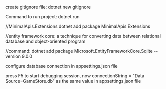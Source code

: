 create gitignore file: dotnet new gitignore

Command to run project: dotnet run

//MinimalApis.Extensions
dotnet add package MinimalApis.Extensions

//entity framework core: a technique for converting data between relational database and object-oriented program

//command: dotnet add package Microsoft.EntityFrameworkCore.Sqlite --version 9.0.0

configure database connection in appsettings.json file

press F5 to start debugging session, now connectionString = "Data Source=GameStore.db" as the same value in appsettings.json file
